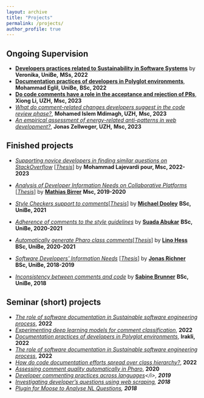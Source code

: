```yaml
---
layout: archive
title: "Projects"
permalink: /projects/
author_profile: true
---
```


<b>Ongoing Supervision</b><br>
--

* <b>[Developers practices related to Sustainability in Software Systems](https://poojaruhal.github.io/teaching/project-developers-practices-sustainability-software)</b> by
  <b>Veronika, UniBe,</b>
  <b> MSs, 2022 </b>
* <b>[Documentation practices of developers in Polyglot environments](https://poojaruhal.github.io/projects/project-documentation-practices-developers-polyglot-environments)</b>,
  <b> Mohammad Eglil, UniBe,</b>
  <b> BSc, 2022</b>
* <b>[Do code comments have a role in the acceptance and rejection of PRs](https://poojaruhal.github.io/teaching/project-comments-role-pull-requests)</b>,
  <b> Xiong	Li, UZH,</b>
  <b> Msc, 2023</b>
* <i>[What do comment-related changes developers suggest in the code review phase?](https://poojaruhal.github.io/teaching/project-comment-changes-code-review)</i>,
  <b> Mohamed Islem	Mdimagh, UZH,</b>
  <b> Msc, 2023</b>
* <i>[An empirical assessment of energy-related anti-patterns in web development?](https://poojaruhal.github.io/teaching/project-energy-related-anti-patterns)</i>,
  <b> Jonas	Zellweger, UZH,</b>
  <b> Msc, 2023</b>

<b> Finished projects </b>
---

* <i>[Supporting novice developers in finding similar questions on StackOverflow](https://seg.inf.unibe.ch/theses/finished/)</i>
  [<i>[Thesis](https://seg.inf.unibe.ch/theses/finished/)</i>] by
  <b>Mohammad Lajevardi pour, </b>
  <b> Msc, 2022-2023</b>
* <i>[Analysis of Developer Information Needs on Collaborative Platforms](http://scg.unibe.ch/archive/masters/Birr20a.pdf)</i>
[<i>[Thesis](http://scg.unibe.ch/archive/masters/Birr20a.pdf)</i>] by
<b>[Mathias Birrer](http://scg.unibe.ch/wiki/alumni/MathiasBirrer)</b>
  <b> Msc, 2019-2020 </b>

* <i>[Style Checkers support to comments](http://scg.unibe.ch/wiki/projects/mastersbachelorsprojects/Commenting-conventions-in-style-guidelines-style-checkers)</i>[<i>[Thesis](http://scg.unibe.ch/archive/projects/Dool21a.pdf)</i>] by
<b>[Michael Dooley](http://scg.unibe.ch/wiki/students/MichaelDooley)</b>
<b> BSc, UniBe, 2021 </b>
* <i>[Adherence of comments to the style guidelines](http://scg.unibe.ch/wiki/projects/mastersbachelorsprojects/Adherence-of-class-comments-style-guidelines)</i> by
<b>[Suada Abukar](http://scg.unibe.ch/wiki/students/SuadaAbukar)</b>
<b> BSc, UniBe, 2020-2021 </b>
* <i>[Automatically generate Pharo class comments](http://scg.unibe.ch/wiki/projects/mastersbachelorsprojects/Automatically-generate-Pharo-class-comments)</i>[<i>[Thesis](http://scg.unibe.ch/archive/projects/Hess21a.pdf)</i>] by
<b>[Lino Hess](http://scg.unibe.ch/wiki/students/LinoHess)</b>
  <b> BSc, UniBe, 2020-2021 </b>
* <i>[Software Developers' Information Needs](http://scg.unibe.ch/wiki/projects/mastersbachelorsprojects/Derive-the-context)</i> [<i>[Thesis](http://scg.unibe.ch/archive/projects/Rich19a.pdf)</i>] by
<b>[Jonas Richner](http://scg.unibe.ch/wiki/alumni/JonasRichner)</b>
  <b> BSc, UniBe, 2018-2019 </b>
* <i>[Inconsistency between comments and code](http://scg.unibe.ch/wiki/projects/mastersbachelorsprojects/Analyzing-the-inconsistency-between-comments-and-source-code-in-Pharo)</i> by
<b> [Sabine Brunner](http://scg.unibe.ch/wiki/alumni/SabineBrunner)</b>
<b> BSc, UniBe, 2018</b>

<b> Seminar (short) projects </b>
---

* <i>[The role of software documentation in Sustainable software engineering process](https://poojaruhal.github.io/projects/project-developers-practices-sustainability-software)</i>, 
<b> 2022 </b>
* <i>[Experimenting deep learning models for comment classification](https://www.digitale-nachhaltigkeit.unibe.ch/studies/bachelor_s__and_master_s_theses_at_inf/natural_language_processing/developing_a_tool_to_classify_types_of_information_from_comments/index_eng.html)</i>, 
<b> 2022 </b>
* <i>[Documentation practices of developers in Polyglot environments](https://seg.inf.unibe.ch/teaching/current/seminars-topics-22/)</i>, 
<b> Irakli, 2022 </b>
* <i>[The role of software documentation in Sustainable software engineering process](https://seg.inf.unibe.ch/teaching/current/seminars-topics-22/)</i>, 
<b> 2022 </b>
* <i>[How do code documentation efforts spread over class hierarchy?](https://seg.inf.unibe.ch/teaching/current/seminars-topics-22/)</i>, 
<b> 2022 </b>
* <i>[Assessing comment quality automatically in Pharo](http://scg.unibe.ch/wiki/projects/mastersbachelorsprojects/Assess-quality-of-pharo-comments)</i>, 
<b> 2020 </b>
* <i>[Developer commenting practices across languages](http://scg.unibe.ch/wiki/projects/mastersbachelorsprojects/How-class-comments-differ-in-common-programming-languages?)</i>, 
<b> 2019 </b>
* <i>[Investigating developer’s questions using web scraping](http://scg.unibe.ch/wiki/projects/mastersbachelorsprojects/Investigating-developer___s-questions-using-web-scraping)</i>, 
<b> 2018 </b>
* <i>[Plugin for Moose to Analyse NL Questions](http://scg.unibe.ch/wiki/projects/archive/Moose-plugin-for-nlp)</i>, 
<b> 2018 </b>